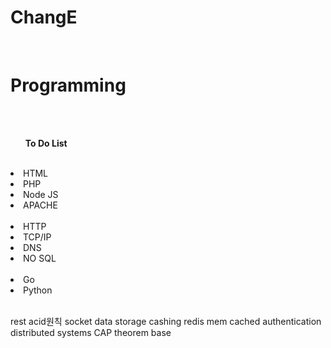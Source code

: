 # ChangE
<br>
<h1> Programming</h1>
<br>
<br>
<strong><ul>To Do List</ul></strong>
<br>
<li>   HTML </li>
<li>   PHP </li>
<li>  Node JS </li>
<li>  APACHE </li>
<br>
<li>  HTTP </li>
<li>  TCP/IP </li>
<li>  DNS </li>
<li>  NO SQL</li>
<br>
<li>  Go</li>
<li>  Python</li>
<br>

rest
acid원칙
socket
data storage 
cashing
redis
mem cached
authentication
distributed systems
CAP theorem
base 

